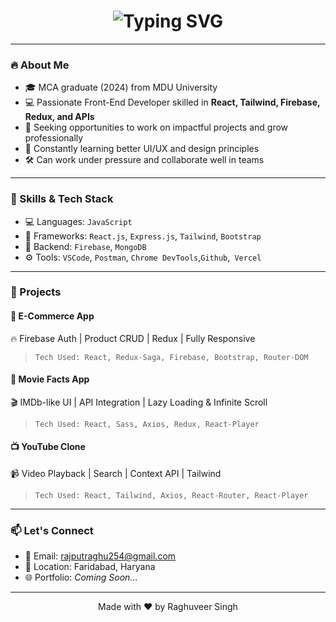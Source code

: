 <!-- Banner Image -->
<!--<p align="center">
<img src="https://media.licdn.com/dms/image/v2/D4D16AQFvz8uBLLmjWg/profile-displaybackgroundimage-shrink_350_1400/profile-displaybackgroundimage-shrink_350_1400/0/1734512719889?e=1755734400&v=beta&t=9LuVDwkP34M2x7FcyxGDbYnOMjP1OMoz5usZDiw-jeU" alt="banner" width="100%" />
</p> -->



<h1 align="center">
  <img src="https://readme-typing-svg.demolab.com?font=Fira+Code&weight=600&pause=1000&color=00FFB3&center=true&vCenter=true&width=435&lines=Hi+%F0%9F%91%8B%2C+I'm+Raghuveer+Singh;Frontend+Developer+%7C+React+Specialist;Clean+Code+%7C+Pixel+Perfect+UI+%7C+Open+Source+Lover" alt="Typing SVG"/>
</h1>

<!--<p align="center">
  <a href="mailto:rajputraghu254@gmail.com"><img src="https://img.shields.io/badge/-Mail me-c14438?style=flat-square&logo=gmail&logoColor=white"/></a>
  <a href="https://linkedin.com/in/your-link" target="_blank"><img src="https://img.shields.io/badge/-LinkedIn-blue?style=flat-square&logo=linkedin&logoColor=white"/></a>
  <a href="https://github.com/rajputraghu254@gmail.com" target="_blank"><img src="https://img.shields.io/github/followers/rajputraghu254@gmail.com?label=GitHub&style=social" /></a>
</p>
-->
---

  ### 🔥 About Me

- 🎓 MCA graduate (2024) from MDU University  
- 💻 Passionate Front-End Developer skilled in **React, Tailwind, Firebase, Redux, and APIs**  
- 🚀 Seeking opportunities to work on impactful projects and grow professionally  
- 🌱 Constantly learning better UI/UX and design principles  
- 🛠️ Can work under pressure and collaborate well in teams  
---

### 🧠 Skills & Tech Stack

- 💻 Languages: `JavaScript`
- 🚀 Frameworks: `React.js`, `Express.js`, `Tailwind`, `Bootstrap`
- 🔌 Backend: `Firebase`, `MongoDB`
- ⚙️ Tools: `VSCode`, `Postman`, `Chrome DevTools`,`Github`,` Vercel`

---

### 📂 Projects

#### 🎯 E-Commerce App  
🔥 Firebase Auth | Product CRUD | Redux | Fully Responsive  
> `Tech Used: React, Redux-Saga, Firebase, Bootstrap, Router-DOM ` 

#### 🎥 Movie Facts App  
🎬 IMDb-like UI | API Integration | Lazy Loading & Infinite Scroll  
> `Tech Used: React, Sass, Axios, Redux, React-Player ` 

#### 📺 YouTube Clone  
📹 Video Playback | Search | Context API | Tailwind  
> `Tech Used: React, Tailwind, Axios, React-Router, React-Player`

---


### 📫 Let's Connect

- 📧 Email: rajputraghu254@gmail.com  
- 📍 Location: Faridabad, Haryana  
- 🌐 Portfolio: *Coming Soon...*

---

<!-- Footer -->
<p align="center">
  Made with ❤️ by Raghuveer Singh
</p>
